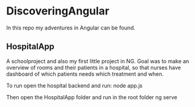 # DiscoveringAngular 

In this repo my adventures in Angular can be found.


## HospitalApp
A schoolproject and also my first little project in NG. Goal was to make an overview of rooms and their patients in a hospital, so that nurses have dashboard of which patients needs which treatment and when. 

To run open the hospital backend and run: 
node app.js 

Then open the HospitalApp folder and run in the root folder
ng serve
